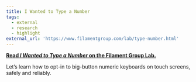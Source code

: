 ```yaml
---
title: I Wanted to Type a Number
tags:
  - external
  - research
  - highlight
external_url: 'https://www.filamentgroup.com/lab/type-number.html'
---
```


[**Read *I Wanted to Type a Number* on the Filament Group Lab.**](http://www.filamentgroup.com/lab/type-number.html)

Let’s learn how to opt-in to big-button numeric keyboards on touch screens, safely and reliably.
